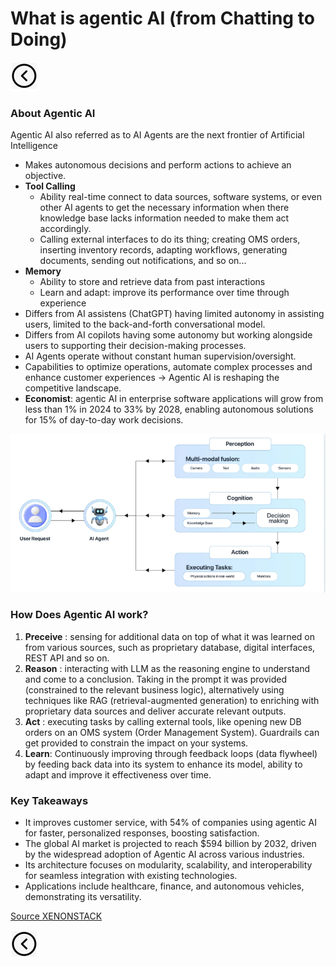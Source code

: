 # What is agentic AI (from Chatting to Doing)
[<img src="../images/back.png">](../presentation)

### About Agentic AI
Agentic AI also referred as to AI Agents are the next frontier of Artificial Intelligence 
- Makes autonomous decisions and perform actions to achieve an objective.
- **Tool Calling**
  - Ability real-time connect to data sources, software systems, or even other AI agents to get the necessary information when there knowledge base lacks information needed to make them act accordingly.
  - Calling external interfaces to do its thing; creating OMS orders, inserting inventory records, adapting workflows, generating documents, sending out notifications, and so on... 
- **Memory** 
  - Ability to store and retrieve data from past interactions
  - Learn and adapt: improve its performance over time through experience
- Differs from AI assistens (ChatGPT) having limited autonomy in assisting users, limited to the back-and-forth conversational model.
- Differs from AI copilots having some autonomy but working alongside users to supporting their decision-making processes.
- AI Agents operate without constant human supervision/oversight.
- Capabilities to optimize operations, automate complex processes and enhance customer experiences -> Agentic AI is reshaping the competitive landscape.
- **Economist**: agentic AI in enterprise software applications will grow from less than 1% in 2024 to 33% by 2028, enabling autonomous solutions for 15% of day-to-day work decisions.

<img title="The data Flywheel of adaptivity" alt="Alt text" src="../images/agentic.png">

### How Does Agentic AI work?
1. **Preceive** : sensing for additional data on top of what it was learned on from various sources, such as proprietary database, digital interfaces, REST API and so on.
2. **Reason** : interacting with LLM as the reasoning engine to understand and come to a conclusion. Taking in the prompt it was provided (constrained to the relevant business logic), alternatively using techniques like RAG (retrieval-augmented generation) to enriching with proprietary data sources and deliver accurate relevant outputs.
3. **Act** : executing tasks by calling external tools, like opening new DB orders on an OMS system (Order Management System). Guardrails can get provided to constrain the impact on your systems.
4. **Learn**: Continuously improving through feedback loops (data flywheel) by feeding back data into its system to enhance its model, ability to adapt and improve it effectiveness over time.

### Key Takeaways
- It improves customer service, with 54% of companies using agentic AI for faster, personalized responses, boosting satisfaction.
- The global AI market is projected to reach $594 billion by 2032, driven by the widespread adoption of Agentic AI across various industries.
- Its architecture focuses on modularity, scalability, and interoperability for seamless integration with existing technologies.
- Applications include healthcare, finance, and autonomous vehicles, demonstrating its versatility.

[Source XENONSTACK](https://www.xenonstack.com/blog/agentic-ai)

[<img src="../images/back.png">](../presentation)
